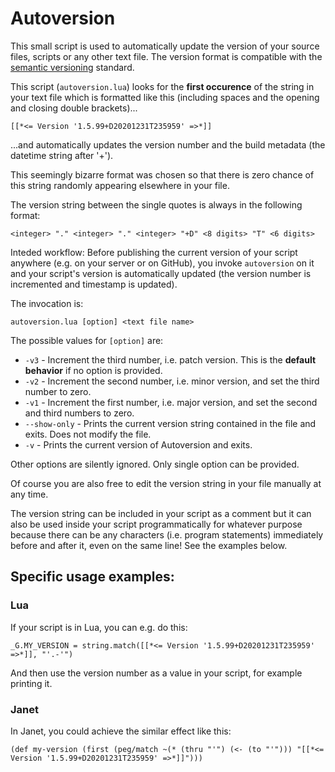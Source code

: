 # Autoversion

This small script is used to automatically update the version of your source files, scripts or any other text file. The version format is compatible with the [semantic versioning](https://semver.org/) standard.

This script (`autoversion.lua`) looks for the **first occurence** of the string in your text file which is formatted like this (including spaces and the opening and closing double brackets)...

`[[*<= Version '1.5.99+D20201231T235959' =>*]]`

...and automatically updates the version number and the build metadata (the datetime string after '+').

This seemingly bizarre format was chosen so that there is zero chance of this string randomly appearing elsewhere in your file.

The version string between the single quotes is always in the following format:

`<integer> "." <integer> "." <integer> "+D" <8 digits> "T" <6 digits>`

Inteded workflow: Before publishing the current version of your script anywhere (e.g. on your server or on GitHub), you invoke `autoversion` on it and your script's version is automatically updated (the version number is incremented and timestamp is updated).

The invocation is:

```autoversion.lua [option] <text file name>```

The possible values for `[option]` are:

* `-v3` - Increment the third number, i.e. patch version. This is the **default behavior** if no option is provided.
* `-v2` - Increment the second number, i.e. minor version, and set the third number to zero.
* `-v1` - Increment the first number, i.e. major version, and set the second and third numbers to zero.
* `--show-only` -  Prints the current version string contained in the file and exits. Does not modify the file.
* `-v` - Prints the current version of Autoversion and exits.

Other options are silently ignored. Only single option can be provided. 

Of course you are also free to edit the version string in your file manually at any time.

The version string can be included in your script as a comment but it can also be used inside your script programmatically for whatever purpose because there can be any characters (i.e. program statements) immediately before and after it, even on the same line! See the examples below.

## Specific usage examples:

### Lua

If your script is in Lua, you can e.g. do this:

`_G.MY_VERSION = string.match([[*<= Version '1.5.99+D20201231T235959' =>*]], "'.-'")`

And then use the version number as a value in your script, for example printing it.

### Janet

In Janet, you could achieve the similar effect like this:

`(def my-version (first (peg/match ~(* (thru "'") (<- (to "'")))
                                 "[[*<= Version '1.5.99+D20201231T235959' =>*]]")))`
